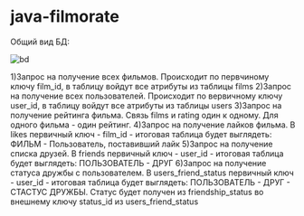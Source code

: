 # java-filmorate
Общий вид БД:

![bd](https://user-images.githubusercontent.com/106442300/199536880-f694d8ef-141e-422f-b068-6241585fd1c3.png)

1)Запрос на получение всех фильмов. Происходит по первчиному ключу film_id, в таблицу войдут все атрибуты из таблицы films
2)Запрос на получение всех пользователей. Происходит по вервичному ключу user_id, в таблицу войдут все атрибуты из таблицы users
3)Запрос на получение рейтинга фильма. Связь films и rating один к одному. Для одного фильма - один рейтинг.
4)Запрос на получение лайков фильма. В likes первичный ключ - film_id - итоговая таблица будет выглядеть: ФИЛЬМ - Пользователь, поставивший лайк
5)Запрос на получение списка друзей. В friends первичный ключ - user_id - итоговая таблица будет выглядеть: ПОЛЬЗОВАТЕЛЬ - ДРУГ
6)Запрос на получение статуса дружбы с пользователем. В users_friend_status первичный ключ - user_id - итоговая таблица будет выглядеть: ПОЛЬЗОВАТЕЛЬ - ДРУГ - СТАСТУС ДРУЖБЫ. Статус будет получен из friendship_status во внешнему ключу status_id из users_friend_status
